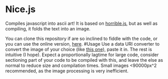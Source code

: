 Nice.js
=======
Compiles javascript into ascii art! It is based on [horrible.js](https://github.com/TShadwell/Horrible.js), but as well as compiling, it folds the text into an image.

You can clone this repository if are so inclined to fiddle with the code, or you can use the online version, [here](http://tshadwell.github.com/nice.html).
#Usage
Use a data URI converter to convert the image of your choice (like [this one](http://www.websemantics.co.uk/online_tools/image_to_data_uri_convertor/)), paste it in. The rest is intuitive (I hope). Expect a proportionally lagtime for large code, consider sectioning part of your code to be compiled with this, and leave the else as normal to reduce size and compilation times. Small images <90000px^2 recommended, as the image processing is very inefficient.
